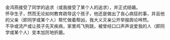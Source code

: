 金鸿燕接受了同学的追求（或我接受了某个人的追求），并正式结婚。  
怀孕生子，然而无论如何教育疏导这个孩子，他还是做出了丧心病狂的事，并且他的父亲（即同学或某个人）帮忙做着帮凶，我大义灭亲公开举报舆论哗然。  
不孕或流产或让孩子先天疾病，家里鸡飞狗跳，被曾经口口声声说爱我的人（即同学或某个人）变本加厉地折磨。  
